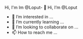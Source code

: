 Hi, I'm lm @Loput- 👋 Hi, I’m @Loput
- 👀 I’m interested in ...
- 🌱 I’m currently learning ...
- 💞️ I’m looking to collaborate on ...
- 📫 How to reach me ...

<!---
Loput/Loput is a ✨ special ✨ repository because its `README.md` (this file) appears on your GitHub profile.
You can click the Preview link to take a look at your changes.
--->
